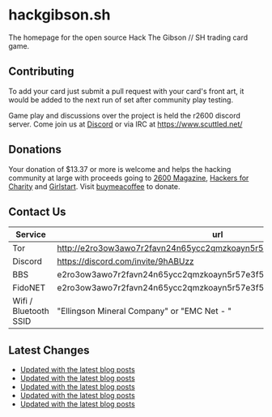 # hackgibson.sh
The homepage for the open source Hack The Gibson // SH trading card game.


## Contributing

To add your card just submit a pull request with your card's front art, it would be added to the next run of set after community play testing.

Game play and discussions over the project is held the r2600 discord server. Come join us at [Discord](https://discord.com/invite/9hABUzz) or via IRC at https://www.scuttled.net/


## Donations

Your donation of $13.37 or more is welcome and helps the hacking community at large with proceeds going to [2600 Magazine](https://2600.com/), [Hackers for Charity](https://hackersforcharity.org) and [Girlstart](https://girlstart.org).  Visit [buymeacoffee](https://www.buymeacoffee.com/hackgibson.sh) to donate.


## Contact Us

Service | url
-|-
Tor | http://e2ro3ow3awo7r2favn24n65ycc2qmzkoayn5r57e3f56nvjwdcgg32ad.onion
Discord | https://discord.com/invite/9hABUzz
BBS | e2ro3ow3awo7r2favn24n65ycc2qmzkoayn5r57e3f56nvjwdcgg32ad.onion:23
FidoNET | e2ro3ow3awo7r2favn24n65ycc2qmzkoayn5r57e3f56nvjwdcgg32ad.onion:24554
Wifi / Bluetooth SSID | "Ellingson Mineral Company" or "EMC Net - <fidonet address>"

## Latest Changes
<!-- BLOG-POST-LIST:START -->
- [Updated with the latest blog posts](https://github.com/DFW2600/hackgibson.sh/commit/1cb5b5d363b34c0144c02053a83c0a6765fda7d1)
- [Updated with the latest blog posts](https://github.com/DFW2600/hackgibson.sh/commit/ce51eec5b3fc404558ebaf5f0ccaa20e5d3a6d20)
- [Updated with the latest blog posts](https://github.com/DFW2600/hackgibson.sh/commit/0505d44416664ca2b32c28a93c380a748a9a0ef1)
- [Updated with the latest blog posts](https://github.com/DFW2600/hackgibson.sh/commit/79a22952fb5fea44db7f7fd16e6e11f003615795)
- [Updated with the latest blog posts](https://github.com/DFW2600/hackgibson.sh/commit/c313153adcf3e525d3dc4446af47597856d132f8)
<!-- BLOG-POST-LIST:END -->
